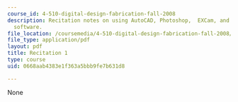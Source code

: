 ```yaml
---
course_id: 4-510-digital-design-fabrication-fall-2008
description: Recitation notes on using AutoCAD, Photoshop,  EXCam, and Techno CNC
  software.
file_location: /coursemedia/4-510-digital-design-fabrication-fall-2008/0668aab4383e1f363a5bbb9fe7b631d8_rec1.pdf
file_type: application/pdf
layout: pdf
title: Recitation 1
type: course
uid: 0668aab4383e1f363a5bbb9fe7b631d8

---
```

None
